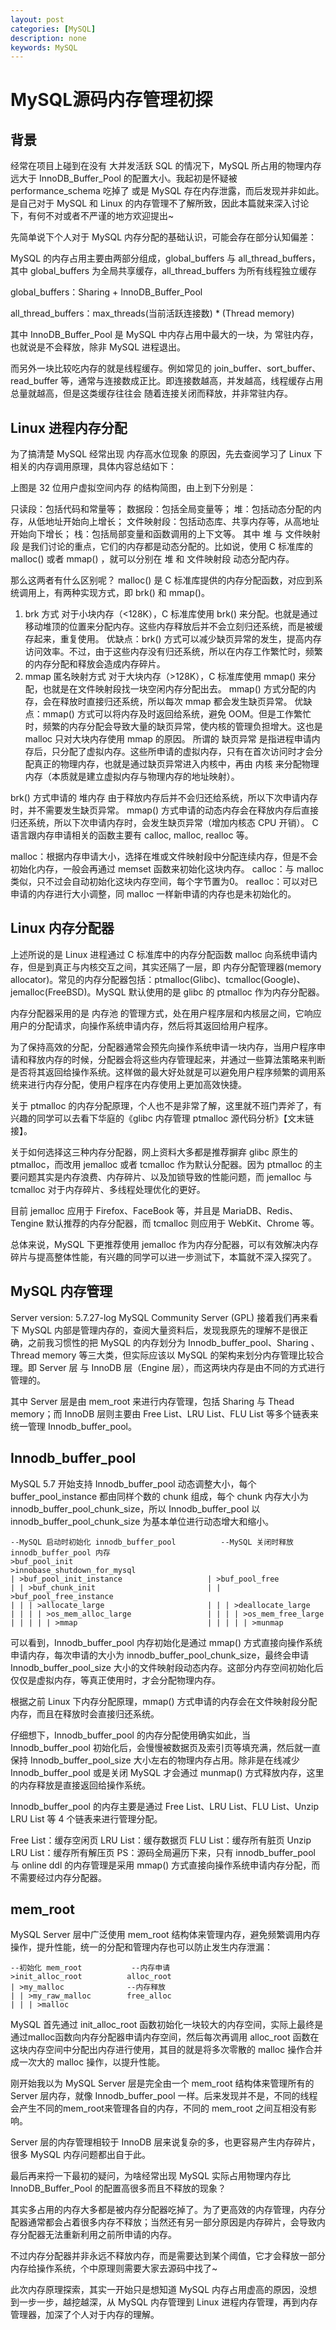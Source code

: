 ```yaml
---
layout: post
categories: [MySQL]
description: none
keywords: MySQL
---
```

# MySQL源码内存管理初探

## 背景
经常在项目上碰到在没有 大并发活跃 SQL 的情况下，MySQL 所占用的物理内存远大于 InnoDB_Buffer_Pool 的配置大小。我起初是怀疑被 performance_schema 吃掉了 或是 MySQL 存在内存泄露，而后发现并非如此。是自己对于 MySQL 和 Linux 的内存管理不了解所致，因此本篇就来深入讨论下，有何不对或者不严谨的地方欢迎提出~

先简单说下个人对于 MySQL 内存分配的基础认识，可能会存在部分认知偏差：

MySQL 的内存占用主要由两部分组成，global_buffers 与 all_thread_buffers，其中 global_buffers 为全局共享缓存，all_thread_buffers 为所有线程独立缓存

global_buffers：Sharing + InnoDB_Buffer_Pool

all_thread_buffers：max_threads(当前活跃连接数) * (Thread memory)

其中 InnoDB_Buffer_Pool 是 MySQL 中内存占用中最大的一块，为 常驻内存，也就说是不会释放，除非 MySQL 进程退出。

而另外一块比较吃内存的就是线程缓存。例如常见的 join_buffer、sort_buffer、read_buffer 等，通常与连接数成正比。即连接数越高，并发越高，线程缓存占用总量就越高，但是这类缓存往往会 随着连接关闭而释放，并非常驻内存。

## Linux 进程内存分配
为了搞清楚 MySQL 经常出现 内存高水位现象 的原因，先去查阅学习了 Linux 下相关的内存调用原理，具体内容总结如下：

上图是 32 位用户虚拟空间内存 的结构简图，由上到下分别是：

只读段：包括代码和常量等；
数据段：包括全局变量等；
堆：包括动态分配的内存，从低地址开始向上增长；
文件映射段：包括动态库、共享内存等，从高地址开始向下增长；
栈：包括局部变量和函数调用的上下文等。
其中 堆 与 文件映射段 是我们讨论的重点，它们的内存都是动态分配的。比如说，使用 C 标准库的 malloc() 或者 mmap() ，就可以分别在 堆 和 文件映射段 动态分配内存。

那么这两者有什么区别呢？
malloc() 是 C 标准库提供的内存分配函数，对应到系统调用上，有两种实现方式，即 brk() 和 mmap()。

1. brk 方式
   对于小块内存（<128K），C 标准库使用 brk() 来分配。也就是通过移动堆顶的位置来分配内存。这些内存释放后并不会立刻归还系统，而是被缓存起来，重复使用。
   优缺点：brk() 方式可以减少缺页异常的发生，提高内存访问效率。不过，由于这些内存没有归还系统，所以在内存工作繁忙时，频繁的内存分配和释放会造成内存碎片。
2. mmap 匿名映射方式
   对于大块内存（>128K），C 标准库使用 mmap() 来分配，也就是在文件映射段找一块空闲内存分配出去。 mmap() 方式分配的内存，会在释放时直接归还系统，所以每次 mmap 都会发生缺页异常。
   优缺点：mmap() 方式可以将内存及时返回给系统，避免 OOM。但是工作繁忙时，频繁的内存分配会导致大量的缺页异常，使内核的管理负担增大。这也是 malloc 只对大块内存使用 mmap 的原因。
   所谓的 缺页异常 是指进程申请内存后，只分配了虚拟内存。这些所申请的虚拟内存，只有在首次访问时才会分配真正的物理内存，也就是通过缺页异常进入内核中，再由 内核 来分配物理内存（本质就是建立虚拟内存与物理内存的地址映射）。

brk() 方式申请的 堆内存 由于释放内存后并不会归还给系统，所以下次申请内存时，并不需要发生缺页异常。
mmap() 方式申请的动态内存会在释放内存后直接归还系统，所以下次申请内存时，会发生缺页异常（增加内核态 CPU 开销）。
C 语言跟内存申请相关的函数主要有 calloc, malloc, realloc 等。

malloc：根据内存申请大小，选择在堆或文件映射段中分配连续内存，但是不会初始化内存，一般会再通过 memset 函数来初始化这块内存。
calloc：与 malloc 类似，只不过会自动初始化这块内存空间，每个字节置为0。
realloc：可以对已申请的内存进行大小调整，同 malloc 一样新申请的内存也是未初始化的。

## Linux 内存分配器
上述所说的是 Linux 进程通过 C 标准库中的内存分配函数 malloc 向系统申请内存，但是到真正与内核交互之间，其实还隔了一层，即 内存分配管理器(memory allocator)。常见的内存分配器包括：ptmalloc(Glibc)、tcmalloc(Google)、jemalloc(FreeBSD)。MySQL 默认使用的是 glibc 的 ptmalloc 作为内存分配器。

内存分配器采用的是 内存池 的管理方式，处在用户程序层和内核层之间，它响应用户的分配请求，向操作系统申请内存，然后将其返回给用户程序。

为了保持高效的分配，分配器通常会预先向操作系统申请一块内存，当用户程序申请和释放内存的时候，分配器会将这些内存管理起来，并通过一些算法策略来判断是否将其返回给操作系统。这样做的最大好处就是可以避免用户程序频繁的调用系统来进行内存分配，使用户程序在内存使用上更加高效快捷。

关于 ptmalloc 的内存分配原理，个人也不是非常了解，这里就不班门弄斧了，有兴趣的同学可以去看下华庭的《glibc 内存管理 ptmalloc 源代码分析》【文末链接】。

关于如何选择这三种内存分配器，网上资料大多都是推荐摒弃 glibc 原生的 ptmalloc，而改用 jemalloc 或者 tcmalloc 作为默认分配器。因为 ptmalloc 的主要问题其实是内存浪费、内存碎片、以及加锁导致的性能问题，而 jemalloc 与 tcmalloc 对于内存碎片、多线程处理优化的更好。

目前 jemalloc 应用于 Firefox、FaceBook 等，并且是 MariaDB、Redis、Tengine 默认推荐的内存分配器，而 tcmalloc 则应用于 WebKit、Chrome 等。

总体来说，MySQL 下更推荐使用 jemalloc 作为内存分配器，可以有效解决内存碎片与提高整体性能，有兴趣的同学可以进一步测试下，本篇就不深入探究了。

## MySQL 内存管理
Server version: 5.7.27-log MySQL Community Server (GPL)
接着我们再来看下 MySQL 内部是管理内存的，查阅大量资料后，发现我原先的理解不是很正确，之前我习惯性的把 MySQL 的内存划分为 Innodb_buffer_pool、Sharing 、Thread memory 等三大类，但实际应该以 MySQL 的架构来划分内存管理比较合理。即 Server 层 与 InnoDB 层（Engine 层），而这两块内存是由不同的方式进行管理的。

其中 Server 层是由 mem_root 来进行内存管理，包括 Sharing 与 Thead memory；而 InnoDB 层则主要由 Free List、LRU List、FLU List 等多个链表来统一管理 Innodb_buffer_pool。

## Innodb_buffer_pool
MySQL 5.7 开始支持 Innodb_buffer_pool 动态调整大小，每个 buffer_pool_instance 都由同样个数的 chunk 组成，每个 chunk 内存大小为 innodb_buffer_pool_chunk_size，所以 Innodb_buffer_pool 以 innodb_buffer_pool_chunk_size 为基本单位进行动态增大和缩小。
```
--MySQL 启动时初始化 innodb_buffer_pool          --MySQL 关闭时释放 innodb_buffer_pool 内存
>buf_pool_init                              >innobase_shutdown_for_mysql
| >buf_pool_init_instance                   | >buf_pool_free
| | >buf_chunk_init                         | | >buf_pool_free_instance
| | | >allocate_large                       | | | >deallocate_large
| | | | >os_mem_alloc_large                 | | | | >os_mem_free_large
| | | | | >mmap                             | | | | | >munmap
```
可以看到，Innodb_buffer_pool 内存初始化是通过 mmap() 方式直接向操作系统申请内存，每次申请的大小为 innodb_buffer_pool_chunk_size，最终会申请 Innodb_buffer_pool_size 大小的文件映射段动态内存。这部分内存空间初始化后仅仅是虚拟内存，等真正使用时，才会分配物理内存。

根据之前 Linux 下内存分配原理，mmap() 方式申请的内存会在文件映射段分配内存，而且在释放时会直接归还系统。

仔细想下，Innodb_buffer_pool 的内存分配使用确实如此，当 Innodb_buffer_pool 初始化后，会慢慢被数据页及索引页等填充满，然后就一直保持 Innodb_buffer_pool_size 大小左右的物理内存占用。除非是在线减少 Innodb_buffer_pool 或是关闭 MySQL 才会通过 munmap() 方式释放内存，这里的内存释放是直接返回给操作系统。

Innodb_buffer_pool 的内存主要是通过 Free List、LRU List、FLU List、Unzip LRU List 等 4 个链表来进行管理分配。

Free List：缓存空闲页
LRU List：缓存数据页
FLU List：缓存所有脏页
Unzip LRU List：缓存所有解压页
PS：源码全局遍历下来，只有 innodb_buffer_pool 与 online ddl 的内存管理是采用 mmap() 方式直接向操作系统申请内存分配，而不需要经过内存分配器。

## mem_root
MySQL Server 层中广泛使用 mem_root 结构体来管理内存，避免频繁调用内存操作，提升性能，统一的分配和管理内存也可以防止发生内存泄漏：
```
--初始化 mem_root           --内存申请
>init_alloc_root          alloc_root    
| >my_malloc              --内存释放   
| | >my_raw_malloc        free_alloc 
| | | >malloc
```
MySQL 首先通过 init_alloc_root 函数初始化一块较大的内存空间，实际上最终是通过malloc函数向内存分配器申请内存空间，然后每次再调用 alloc_root 函数在这块内存空间中分配出内存进行使用，其目的就是将多次零散的 malloc 操作合并成一次大的 malloc 操作，以提升性能。

刚开始我以为 MySQL Server 层是完全由一个 mem_root 结构体来管理所有的 Server 层内存，就像 Innodb_buffer_pool 一样。后来发现并不是，不同的线程会产生不同的mem_root来管理各自的内存，不同的 mem_root 之间互相没有影响。

Server 层的内存管理相较于 InnoDB 层来说复杂的多，也更容易产生内存碎片，很多 MySQL 内存问题都出自于此。

最后再来捋一下最初的疑问，为啥经常出现 MySQL 实际占用物理内存比 InnoDB_Buffer_Pool 的配置高很多而且不释放的现象？

其实多占用的内存大多都是被内存分配器吃掉了。为了更高效的内存管理，内存分配器通常都会占着很多内存不释放；当然还有另一部分原因是内存碎片，会导致内存分配器无法重新利用之前所申请的内存。

不过内存分配器并非永远不释放内存，而是需要达到某个阈值，它才会释放一部分内存给操作系统，个中原理则需要大家去源码中找了~

此次内存原理探索，其实一开始只是想知道 MySQL 内存占用虚高的原因，没想到一步一步，越挖越深，从 MySQL 内存管理到 Linux 进程内存管理，再到内存管理器，加深了个人对于内存的理解。






























